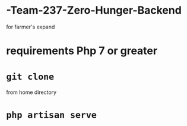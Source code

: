 # -Team-237-Zero-Hunger-Backend
for farmer's expand

# requirements  Php 7 or greater

#  `git clone `
 from home directory
# `php artisan serve `


